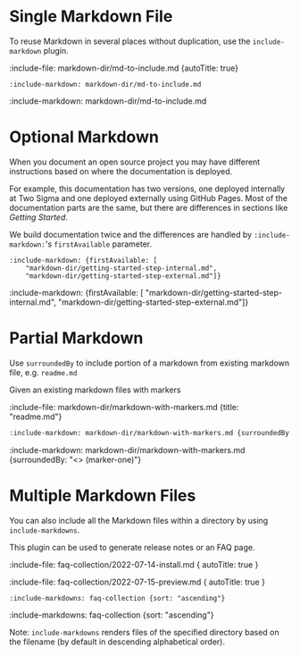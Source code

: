 # Single Markdown File

To reuse Markdown in several places without duplication, use the `include-markdown` plugin.

:include-file: markdown-dir/md-to-include.md {autoTitle: true}

    :include-markdown: markdown-dir/md-to-include.md

:include-markdown: markdown-dir/md-to-include.md

# Optional Markdown

When you document an open source project you may have different instructions based on where the documentation is deployed.
 
For example, this documentation has two versions, one deployed internally at Two Sigma and one deployed externally using GitHub Pages.
Most of the documentation parts are the same, but there are differences in sections like *Getting Started*.

We build documentation twice and the differences are handled by `:include-markdown:`'s `firstAvailable` parameter.

    :include-markdown: {firstAvailable: [
        "markdown-dir/getting-started-step-internal.md", 
        "markdown-dir/getting-started-step-external.md"]}
        
:include-markdown: {firstAvailable: [
    "markdown-dir/getting-started-step-internal.md", 
    "markdown-dir/getting-started-step-external.md"]}
 
# Partial Markdown

Use `surroundedBy` to include portion of a markdown from existing markdown file, e.g. `readme.md` 

Given an existing markdown files with markers

:include-file: markdown-dir/markdown-with-markers.md {title: "readme.md"}

```markdown {title: "partial include"}
:include-markdown: markdown-dir/markdown-with-markers.md {surroundedBy: "<> (marker-one)"}
```

:include-markdown: markdown-dir/markdown-with-markers.md {surroundedBy: "<> (marker-one)"}

# Multiple Markdown Files

You can also include all the Markdown files within a directory by using `include-markdowns`.

This plugin can be used to generate release notes or an FAQ page.

:include-file: faq-collection/2022-07-14-install.md { autoTitle: true } 

:include-file: faq-collection/2022-07-15-preview.md { autoTitle: true } 

    :include-markdowns: faq-collection {sort: "ascending"}

:include-markdowns: faq-collection {sort: "ascending"}

Note: `include-markdowns` renders files of the specified directory based on the filename (by default in descending alphabetical order).


